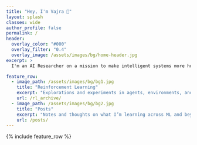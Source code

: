 ```yaml
---
title: "Hey, I'm Vajra 👋"
layout: splash
classes: wide
author_profile: false
permalink: /
header:
  overlay_color: "#000"
  overlay_filter: "0.4"
  overlay_image: /assets/images/bg/home-header.jpg
excerpt: >
  I'm an AI Researcher on a mission to make intelligent systems more human-aligned, adaptive, and grounded in the real world. I write about what I learn — ideas, experiments, and explorations across RL, ML, and Gen AI.

feature_row:
  - image_path: /assets/images/bg/bg1.jpg
    title: "Reinforcement Learning"
    excerpt: "Explorations and experiments in agents, environments, and reward-driven learning."
    url: /rl_archive/
  - image_path: /assets/images/bg/bg2.jpg
    title: "Posts"
    excerpt: "Notes and thoughts on what I’m learning across ML and beyond."
    url: /posts/
---
```


{% include feature_row %}




<!-- ---
layout: home
author_profile: true
---

**Hey, I'm Vajra** 👋

I'm an AI Researcher on a mission to make intelligent systems more *human-aligned, adaptive, and grounded in the real world*.

I use this space to document what I learn —*ideas*, *experiments*, *failures*, and everything in between.


 -->
